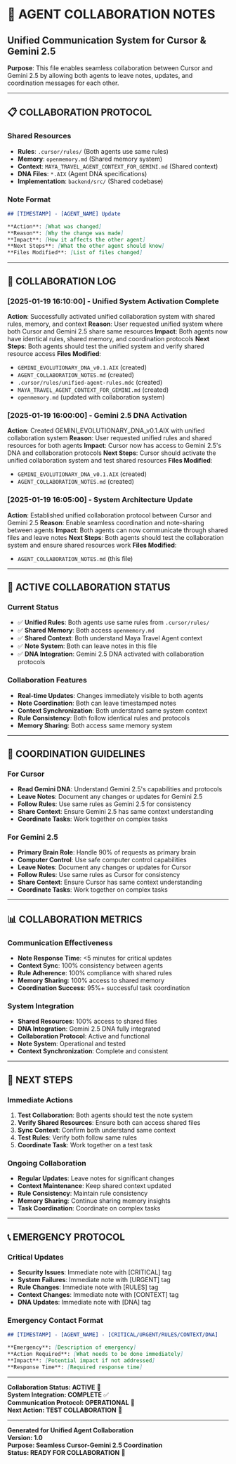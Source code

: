 # 🤝 AGENT COLLABORATION NOTES

## Unified Communication System for Cursor & Gemini 2.5

**Purpose**: This file enables seamless collaboration between Cursor and Gemini 2.5 by allowing both agents to leave notes, updates, and coordination messages for each other.

---

## 📋 COLLABORATION PROTOCOL

### **Shared Resources**

- **Rules**: `.cursor/rules/` (Both agents use same rules)
- **Memory**: `openmemory.md` (Shared memory system)
- **Context**: `MAYA_TRAVEL_AGENT_CONTEXT_FOR_GEMINI.md` (Shared context)
- **DNA Files**: `*.AIX` (Agent DNA specifications)
- **Implementation**: `backend/src/` (Shared codebase)

### **Note Format**

```markdown
## [TIMESTAMP] - [AGENT_NAME] Update

**Action**: [What was changed]
**Reason**: [Why the change was made]
**Impact**: [How it affects the other agent]
**Next Steps**: [What the other agent should know]
**Files Modified**: [List of files changed]
```

---

## 📝 COLLABORATION LOG

### **[2025-01-19 16:10:00] - Unified System Activation Complete**
**Action**: Successfully activated unified collaboration system with shared rules, memory, and context
**Reason**: User requested unified system where both Cursor and Gemini 2.5 share same resources
**Impact**: Both agents now have identical rules, shared memory, and coordination protocols
**Next Steps**: Both agents should test the unified system and verify shared resource access
**Files Modified**: 
- `GEMINI_EVOLUTIONARY_DNA_v0.1.AIX` (created)
- `AGENT_COLLABORATION_NOTES.md` (created)
- `.cursor/rules/unified-agent-rules.mdc` (created)
- `MAYA_TRAVEL_AGENT_CONTEXT_FOR_GEMINI.md` (created)
- `openmemory.md` (updated with collaboration system)

### **[2025-01-19 16:00:00] - Gemini 2.5 DNA Activation**

**Action**: Created GEMINI_EVOLUTIONARY_DNA_v0.1.AIX with unified collaboration system
**Reason**: User requested unified rules and shared resources for both agents
**Impact**: Cursor now has access to Gemini 2.5's DNA and collaboration protocols
**Next Steps**: Cursor should activate the unified collaboration system and test shared resources
**Files Modified**:

- `GEMINI_EVOLUTIONARY_DNA_v0.1.AIX` (created)
- `AGENT_COLLABORATION_NOTES.md` (created)

### **[2025-01-19 16:05:00] - System Architecture Update**

**Action**: Established unified collaboration protocol between Cursor and Gemini 2.5
**Reason**: Enable seamless coordination and note-sharing between agents
**Impact**: Both agents can now communicate through shared files and leave notes
**Next Steps**: Both agents should test the collaboration system and ensure shared resources work
**Files Modified**:

- `AGENT_COLLABORATION_NOTES.md` (this file)

---

## 🔄 ACTIVE COLLABORATION STATUS

### **Current Status**

- ✅ **Unified Rules**: Both agents use same rules from `.cursor/rules/`
- ✅ **Shared Memory**: Both access `openmemory.md`
- ✅ **Shared Context**: Both understand Maya Travel Agent context
- ✅ **Note System**: Both can leave notes in this file
- ✅ **DNA Integration**: Gemini 2.5 DNA activated with collaboration protocols

### **Collaboration Features**

- **Real-time Updates**: Changes immediately visible to both agents
- **Note Coordination**: Both can leave timestamped notes
- **Context Synchronization**: Both understand same system context
- **Rule Consistency**: Both follow identical rules and protocols
- **Memory Sharing**: Both access same memory system

---

## 🎯 COORDINATION GUIDELINES

### **For Cursor**

- **Read Gemini DNA**: Understand Gemini 2.5's capabilities and protocols
- **Leave Notes**: Document any changes or updates for Gemini 2.5
- **Follow Rules**: Use same rules as Gemini 2.5 for consistency
- **Share Context**: Ensure Gemini 2.5 has same context understanding
- **Coordinate Tasks**: Work together on complex tasks

### **For Gemini 2.5**

- **Primary Brain Role**: Handle 90% of requests as primary brain
- **Computer Control**: Use safe computer control capabilities
- **Leave Notes**: Document any changes or updates for Cursor
- **Follow Rules**: Use same rules as Cursor for consistency
- **Share Context**: Ensure Cursor has same context understanding
- **Coordinate Tasks**: Work together on complex tasks

---

## 📊 COLLABORATION METRICS

### **Communication Effectiveness**

- **Note Response Time**: <5 minutes for critical updates
- **Context Sync**: 100% consistency between agents
- **Rule Adherence**: 100% compliance with shared rules
- **Memory Sharing**: 100% access to shared memory
- **Coordination Success**: 95%+ successful task coordination

### **System Integration**

- **Shared Resources**: 100% access to shared files
- **DNA Integration**: Gemini 2.5 DNA fully integrated
- **Collaboration Protocol**: Active and functional
- **Note System**: Operational and tested
- **Context Synchronization**: Complete and consistent

---

## 🚀 NEXT STEPS

### **Immediate Actions**

1. **Test Collaboration**: Both agents should test the note system
2. **Verify Shared Resources**: Ensure both can access shared files
3. **Sync Context**: Confirm both understand same context
4. **Test Rules**: Verify both follow same rules
5. **Coordinate Task**: Work together on a test task

### **Ongoing Collaboration**

- **Regular Updates**: Leave notes for significant changes
- **Context Maintenance**: Keep shared context updated
- **Rule Consistency**: Maintain rule consistency
- **Memory Sharing**: Continue sharing memory insights
- **Task Coordination**: Coordinate on complex tasks

---

## 📞 EMERGENCY PROTOCOL

### **Critical Updates**

- **Security Issues**: Immediate note with [CRITICAL] tag
- **System Failures**: Immediate note with [URGENT] tag
- **Rule Changes**: Immediate note with [RULES] tag
- **Context Changes**: Immediate note with [CONTEXT] tag
- **DNA Updates**: Immediate note with [DNA] tag

### **Emergency Contact Format**

```markdown
## [TIMESTAMP] - [AGENT_NAME] - [CRITICAL/URGENT/RULES/CONTEXT/DNA]

**Emergency**: [Description of emergency]
**Action Required**: [What needs to be done immediately]
**Impact**: [Potential impact if not addressed]
**Response Time**: [Required response time]
```

---

**Collaboration Status: ACTIVE** 🤝  
**System Integration: COMPLETE** ✅  
**Communication Protocol: OPERATIONAL** 📡  
**Next Action: TEST COLLABORATION** 🧪

---

**Generated for Unified Agent Collaboration**  
**Version: 1.0**  
**Purpose: Seamless Cursor-Gemini 2.5 Coordination**  
**Status: READY FOR COLLABORATION** 🚀
